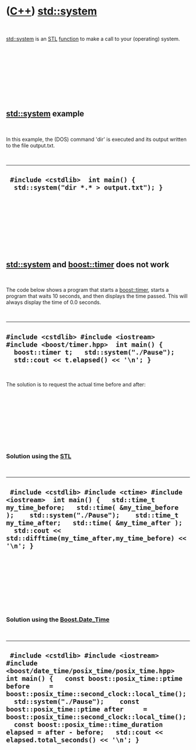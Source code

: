 



 

 

 

 

 

([C++](Cpp.md)) [std::system](CppSystem.md)
=============================================

 

[std::system](CppSystem.md) is an [STL](CppStl.md)
[function](CppFunction.md) to make a call to your (operating) system.

 

 

 

 

 

[std::system](CppSystem.md) example
------------------------------------

 

In this example, the (DOS) command 'dir' is executed and its output
written to the file output.txt.

 

  ------------------------------------------------------------------------------
  ` #include <cstdlib>  int main() {   std::system("dir *.* > output.txt"); }`
  ------------------------------------------------------------------------------

 

 

 

 

 

[std::system](CppSystem.md) and [boost::timer](CppTimer.md) does not work
---------------------------------------------------------------------------

 

The code below shows a program that starts a
[boost::timer](CppTimer.md), starts a program that waits 10 seconds,
and then displays the time passed. This will always display the time of
0.0 seconds.

 

  -----------------------------------------------------------------------------------------------------------------------------------------------------------------------
  ` #include <cstdlib> #include <iostream> #include <boost/timer.hpp>  int main() {   boost::timer t;   std::system("./Pause");   std::cout << t.elapsed() << '\n'; } `
  -----------------------------------------------------------------------------------------------------------------------------------------------------------------------

 

The solution is to request the actual time before and after:

 

 

 

 

 

### Solution using the [STL](CppStl.md)

 

  -------------------------------------------------------------------------------------------------------------------------------------------------------------------------------------------------------------------------------------------------------------------------------------------------------
  ` #include <cstdlib> #include <ctime> #include <iostream>  int main() {   std::time_t my_time_before;   std::time( &my_time_before );    std::system("./Pause");    std::time_t my_time_after;   std::time( &my_time_after );    std::cout << std::difftime(my_time_after,my_time_before) << '\n'; }`
  -------------------------------------------------------------------------------------------------------------------------------------------------------------------------------------------------------------------------------------------------------------------------------------------------------

 

 

 

 

 

### Solution using the [Boost.Date\_Time](CppDate_Time.md)

 

  ---------------------------------------------------------------------------------------------------------------------------------------------------------------------------------------------------------------------------------------------------------------------------------------------------------------------------------------------------------------------------------------------------------------------------------------------------------
  ` #include <cstdlib> #include <iostream> #include <boost/date_time/posix_time/posix_time.hpp>  int main() {   const boost::posix_time::ptime before     = boost::posix_time::second_clock::local_time();    std::system("./Pause");    const boost::posix_time::ptime after     = boost::posix_time::second_clock::local_time();    const boost::posix_time::time_duration elapsed = after - before;   std::cout << elapsed.total_seconds() << '\n'; }`
  ---------------------------------------------------------------------------------------------------------------------------------------------------------------------------------------------------------------------------------------------------------------------------------------------------------------------------------------------------------------------------------------------------------------------------------------------------------

 

 

 

 

 





 



